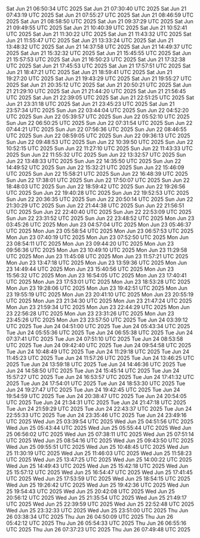 
Sat Jun 21 06:50:34 UTC 2025
Sat Jun 21 07:30:40 UTC 2025
Sat Jun 21 07:43:19 UTC 2025
Sat Jun 21 07:55:27 UTC 2025
Sat Jun 21 08:46:59 UTC 2025
Sat Jun 21 08:58:50 UTC 2025
Sat Jun 21 09:37:29 UTC 2025
Sat Jun 21 09:49:55 UTC 2025
Sat Jun 21 10:40:39 UTC 2025
Sat Jun 21 10:52:41 UTC 2025
Sat Jun 21 11:30:22 UTC 2025
Sat Jun 21 11:43:32 UTC 2025
Sat Jun 21 11:55:47 UTC 2025
Sat Jun 21 13:33:24 UTC 2025
Sat Jun 21 13:48:32 UTC 2025
Sat Jun 21 14:37:58 UTC 2025
Sat Jun 21 14:49:37 UTC 2025
Sat Jun 21 15:32:32 UTC 2025
Sat Jun 21 15:45:55 UTC 2025
Sat Jun 21 15:57:53 UTC 2025
Sat Jun 21 16:50:23 UTC 2025
Sat Jun 21 17:32:38 UTC 2025
Sat Jun 21 17:45:53 UTC 2025
Sat Jun 21 17:57:51 UTC 2025
Sat Jun 21 18:47:21 UTC 2025
Sat Jun 21 18:59:41 UTC 2025
Sat Jun 21 19:27:20 UTC 2025
Sat Jun 21 19:43:29 UTC 2025
Sat Jun 21 19:55:27 UTC 2025
Sat Jun 21 20:35:12 UTC 2025
Sat Jun 21 20:50:21 UTC 2025
Sat Jun 21 21:29:10 UTC 2025
Sat Jun 21 21:44:20 UTC 2025
Sat Jun 21 21:56:45 UTC 2025
Sat Jun 21 22:39:05 UTC 2025
Sat Jun 21 22:51:25 UTC 2025
Sat Jun 21 23:31:18 UTC 2025
Sat Jun 21 23:45:23 UTC 2025
Sat Jun 21 23:57:34 UTC 2025
Sun Jun 22 03:44:04 UTC 2025
Sun Jun 22 04:52:20 UTC 2025
Sun Jun 22 05:39:57 UTC 2025
Sun Jun 22 05:52:10 UTC 2025
Sun Jun 22 06:50:25 UTC 2025
Sun Jun 22 07:31:54 UTC 2025
Sun Jun 22 07:44:21 UTC 2025
Sun Jun 22 07:56:36 UTC 2025
Sun Jun 22 08:46:55 UTC 2025
Sun Jun 22 08:59:05 UTC 2025
Sun Jun 22 09:36:13 UTC 2025
Sun Jun 22 09:48:53 UTC 2025
Sun Jun 22 10:39:50 UTC 2025
Sun Jun 22 10:52:15 UTC 2025
Sun Jun 22 11:27:10 UTC 2025
Sun Jun 22 11:43:33 UTC 2025
Sun Jun 22 11:55:32 UTC 2025
Sun Jun 22 13:32:57 UTC 2025
Sun Jun 22 13:48:33 UTC 2025
Sun Jun 22 14:35:50 UTC 2025
Sun Jun 22 14:49:52 UTC 2025
Sun Jun 22 15:32:21 UTC 2025
Sun Jun 22 15:46:09 UTC 2025
Sun Jun 22 15:58:21 UTC 2025
Sun Jun 22 16:48:39 UTC 2025
Sun Jun 22 17:38:01 UTC 2025
Sun Jun 22 17:50:07 UTC 2025
Sun Jun 22 18:48:03 UTC 2025
Sun Jun 22 18:59:42 UTC 2025
Sun Jun 22 19:26:56 UTC 2025
Sun Jun 22 19:40:28 UTC 2025
Sun Jun 22 19:52:53 UTC 2025
Sun Jun 22 20:36:35 UTC 2025
Sun Jun 22 20:50:14 UTC 2025
Sun Jun 22 21:30:29 UTC 2025
Sun Jun 22 21:44:38 UTC 2025
Sun Jun 22 21:56:51 UTC 2025
Sun Jun 22 22:40:40 UTC 2025
Sun Jun 22 22:53:09 UTC 2025
Sun Jun 22 23:31:52 UTC 2025
Sun Jun 22 23:48:52 UTC 2025
Mon Jun 23 03:45:26 UTC 2025
Mon Jun 23 04:57:04 UTC 2025
Mon Jun 23 05:46:37 UTC 2025
Mon Jun 23 05:58:54 UTC 2025
Mon Jun 23 06:57:53 UTC 2025
Mon Jun 23 07:40:19 UTC 2025
Mon Jun 23 07:52:50 UTC 2025
Mon Jun 23 08:54:11 UTC 2025
Mon Jun 23 09:44:20 UTC 2025
Mon Jun 23 09:56:36 UTC 2025
Mon Jun 23 10:49:10 UTC 2025
Mon Jun 23 11:29:58 UTC 2025
Mon Jun 23 11:45:08 UTC 2025
Mon Jun 23 11:57:21 UTC 2025
Mon Jun 23 13:47:18 UTC 2025
Mon Jun 23 13:59:36 UTC 2025
Mon Jun 23 14:49:44 UTC 2025
Mon Jun 23 15:40:56 UTC 2025
Mon Jun 23 15:56:32 UTC 2025
Mon Jun 23 16:54:05 UTC 2025
Mon Jun 23 17:40:41 UTC 2025
Mon Jun 23 17:53:01 UTC 2025
Mon Jun 23 18:53:28 UTC 2025
Mon Jun 23 19:28:06 UTC 2025
Mon Jun 23 19:42:51 UTC 2025
Mon Jun 23 19:55:19 UTC 2025
Mon Jun 23 20:41:10 UTC 2025
Mon Jun 23 20:55:19 UTC 2025
Mon Jun 23 21:34:30 UTC 2025
Mon Jun 23 21:47:24 UTC 2025
Mon Jun 23 21:59:34 UTC 2025
Mon Jun 23 22:44:29 UTC 2025
Mon Jun 23 22:56:28 UTC 2025
Mon Jun 23 23:31:26 UTC 2025
Mon Jun 23 23:45:26 UTC 2025
Mon Jun 23 23:57:50 UTC 2025
Tue Jun 24 03:39:12 UTC 2025
Tue Jun 24 04:51:00 UTC 2025
Tue Jun 24 05:43:34 UTC 2025
Tue Jun 24 05:55:36 UTC 2025
Tue Jun 24 06:55:38 UTC 2025
Tue Jun 24 07:37:41 UTC 2025
Tue Jun 24 07:51:10 UTC 2025
Tue Jun 24 08:53:58 UTC 2025
Tue Jun 24 09:42:40 UTC 2025
Tue Jun 24 09:54:58 UTC 2025
Tue Jun 24 10:48:49 UTC 2025
Tue Jun 24 11:29:18 UTC 2025
Tue Jun 24 11:45:23 UTC 2025
Tue Jun 24 11:57:26 UTC 2025
Tue Jun 24 13:46:25 UTC 2025
Tue Jun 24 13:59:18 UTC 2025
Tue Jun 24 14:46:36 UTC 2025
Tue Jun 24 14:58:50 UTC 2025
Tue Jun 24 15:45:14 UTC 2025
Tue Jun 24 15:57:27 UTC 2025
Tue Jun 24 16:53:57 UTC 2025
Tue Jun 24 17:41:32 UTC 2025
Tue Jun 24 17:54:01 UTC 2025
Tue Jun 24 18:53:30 UTC 2025
Tue Jun 24 19:27:47 UTC 2025
Tue Jun 24 19:42:45 UTC 2025
Tue Jun 24 19:54:59 UTC 2025
Tue Jun 24 20:38:47 UTC 2025
Tue Jun 24 20:54:05 UTC 2025
Tue Jun 24 21:34:31 UTC 2025
Tue Jun 24 21:47:18 UTC 2025
Tue Jun 24 21:59:29 UTC 2025
Tue Jun 24 22:43:37 UTC 2025
Tue Jun 24 22:55:33 UTC 2025
Tue Jun 24 23:35:46 UTC 2025
Tue Jun 24 23:49:16 UTC 2025
Wed Jun 25 03:39:54 UTC 2025
Wed Jun 25 04:51:56 UTC 2025
Wed Jun 25 05:43:44 UTC 2025
Wed Jun 25 05:55:44 UTC 2025
Wed Jun 25 06:56:02 UTC 2025
Wed Jun 25 07:38:11 UTC 2025
Wed Jun 25 07:51:14 UTC 2025
Wed Jun 25 08:54:16 UTC 2025
Wed Jun 25 09:43:50 UTC 2025
Wed Jun 25 09:55:51 UTC 2025
Wed Jun 25 10:48:45 UTC 2025
Wed Jun 25 11:30:19 UTC 2025
Wed Jun 25 11:46:03 UTC 2025
Wed Jun 25 11:58:23 UTC 2025
Wed Jun 25 13:47:25 UTC 2025
Wed Jun 25 14:00:22 UTC 2025
Wed Jun 25 14:49:43 UTC 2025
Wed Jun 25 15:42:18 UTC 2025
Wed Jun 25 15:57:12 UTC 2025
Wed Jun 25 16:54:47 UTC 2025
Wed Jun 25 17:41:45 UTC 2025
Wed Jun 25 17:53:59 UTC 2025
Wed Jun 25 18:54:15 UTC 2025
Wed Jun 25 19:26:42 UTC 2025
Wed Jun 25 19:42:36 UTC 2025
Wed Jun 25 19:54:43 UTC 2025
Wed Jun 25 20:42:08 UTC 2025
Wed Jun 25 20:56:12 UTC 2025
Wed Jun 25 21:35:54 UTC 2025
Wed Jun 25 21:49:17 UTC 2025
Wed Jun 25 22:39:59 UTC 2025
Wed Jun 25 22:52:48 UTC 2025
Wed Jun 25 23:32:33 UTC 2025
Wed Jun 25 23:51:00 UTC 2025
Thu Jun 26 03:38:34 UTC 2025
Thu Jun 26 04:50:09 UTC 2025
Thu Jun 26 05:42:12 UTC 2025
Thu Jun 26 05:54:33 UTC 2025
Thu Jun 26 06:55:16 UTC 2025
Thu Jun 26 07:37:23 UTC 2025
Thu Jun 26 07:49:48 UTC 2025
